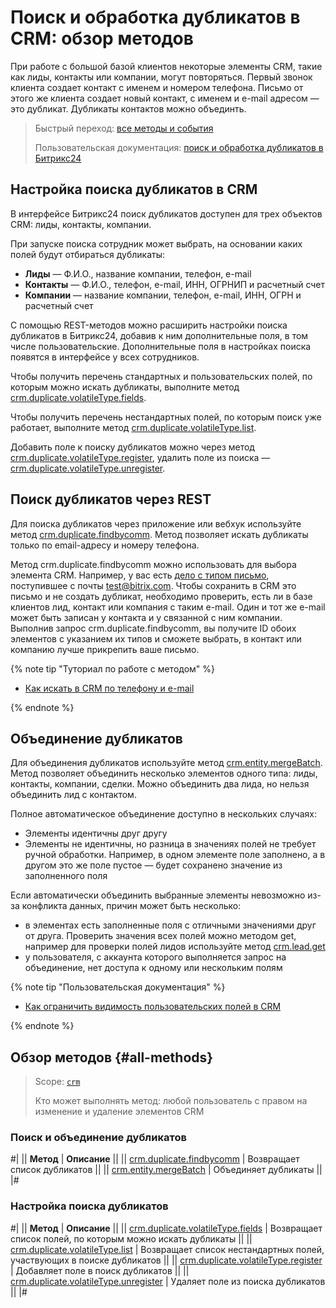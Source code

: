 # Поиск и обработка дубликатов в CRM: обзор методов 

При работе с большой базой клиентов некоторые элементы CRM, такие как лиды, контакты или компании, могут повторяться. Первый звонок клиента создает контакт с именем и номером телефона. Письмо от этого же клиента создает новый контакт, с именем и e-mail адресом  — это дубликат.  Дубликаты контактов можно объединть. 

> Быстрый переход: [все методы и события](#all-methods)
> 
> Пользовательская документация: [поиск и обработка дубликатов в Битрикс24](https://helpdesk.bitrix24.ru/open/10649014/) 

## Настройка поиска дубликатов в CRM

В интерфейсе Битрикс24 поиск дубликатов доступен для трех объектов CRM: лиды, контакты, компании. 

При запуске поиска сотрудник может выбрать, на основании каких полей будут отбираться дубликаты:

* **Лиды** — Ф.И.О., название компании, телефон, e-mail
* **Контакты** — Ф.И.О., телефон, e-mail, ИНН, ОГРНИП и расчетный счет
* **Компании** — название компании, телефон, e-mail, ИНН, ОГРН и расчетный счет

С помощью REST-методов можно расширить настройки поиска дубликатов в Битрикс24, добавив к ним дополнительные поля, в том числе пользовательские. Дополнительные поля в настройках поиска появятся в интерфейсе у всех сотрудников.

Чтобы получить перечень стандартных и пользовательских полей, по которым можно искать дубликаты, выполните метод [crm.duplicate.volatileType.fields](./volatile-type/crm-duplicate-volatile-type-fields.md).

Чтобы получить перечень нестандартных полей, по которым поиск уже работает, выполните метод [crm.duplicate.volatileType.list](./volatile-type/crm-duplicate-volatile-type-list.md).

Добавить поле к поиску дубликатов можно через метод [crm.duplicate.volatileType.register](./volatile-type/crm-duplicate-volatile-type-register.md), удалить поле из поиска — [crm.duplicate.volatileType.unregister](./volatile-type/crm-duplicate-volatile-type-unregister.md).

## Поиск дубликатов через REST

Для поиска дубликатов через приложение или вебхук используйте метод [crm.duplicate.findbycomm](./crm-duplicate-find-by-comm.md). Метод позволяет искать дубликаты только по email-адресу и номеру телефона. 

Метод crm.duplicate.findbycomm можно использовать для выбора элемента CRM. Например, у вас есть [дело c типом письмо](../timeline/activities/index.md), поступившее с почты test@bitrix.com. Чтобы сохранить в CRM это письмо и не создать дубликат, необходимо проверить, есть ли в базе клиентов лид, контакт или компания с таким e-mail. Один и тот же e-mail может быть записан у контакта и у связанной с ним компании. Выполнив запрос crm.duplicate.findbycomm, вы получите ID обоих элементов с указанием их типов и сможете выбрать, в контакт или компанию лучше прикрепить ваше письмо. 

{% note tip "Туториал по работе с методом" %}

- [Как искать в CRM по телефону и e-mail](../../../tutorials/crm/how-to-get-lists/search-by-phone-and-email.md)

{% endnote %}

## Объединение дубликатов

Для объединения дубликатов используйте метод [crm.entity.mergeBatch](./crm-entity-merge-batch.md). Метод позволяет объединить несколько элементов одного типа: лиды, контакты, компании, сделки. Можно объединить два лида, но нельзя объединить лид с контактом.

Полное автоматическое объединение доступно в нескольких случаях: 

* Элементы идентичны друг другу
* Элементы не идентичны, но разница в значениях полей не требует ручной обработки. Например, в одном элементе поле заполнено, а в другом это же поле пустое — будет сохранено значение из заполненного поля

Если автоматически объединить выбранные элементы невозможно из-за конфликта данных, причин может быть несколько: 

* в элементах есть заполненные поля c отличными значениями друг от друга. Проверить значения всех полей можно методом get, например для проверки полей лидов используйте метод [crm.lead.get](../leads/crm-lead-get.md)
* у пользователя, с аккаунта которого выполняется запрос на объединение, нет доступа к одному или нескольким полям

{% note tip "Пользовательская документация" %}

- [Как ограничить видимость пользовательских полей в CRM](https://helpdesk.bitrix24.ru/open/23204032/)
  
{% endnote %}

## Обзор методов {#all-methods}

> Scope: [`crm`](../../scopes/permissions.md)
>
> Кто может выполнять метод: любой пользователь с правом на изменение и удаление элементов CRM

### Поиск и объединение дубликатов

#|
|| **Метод** | **Описание** ||
|| [crm.duplicate.findbycomm](./crm-duplicate-find-by-comm.md) | Возвращает список дубликатов ||
|| [crm.entity.mergeBatch](./crm-entity-merge-batch.md) | Объединяет дубликаты ||
|#

### Настройка поиска дубликатов

#|
|| **Метод** | **Описание** ||
|| [crm.duplicate.volatileType.fields](./volatile-type/crm-duplicate-volatile-type-fields.md) | Возвращает список полей, по которым можно искать дубликаты ||
|| [crm.duplicate.volatileType.list](./volatile-type/crm-duplicate-volatile-type-list.md) | Возвращает список нестандартных полей, участвующих в поиске дубликатов ||
|| [crm.duplicate.volatileType.register](./volatile-type/crm-duplicate-volatile-type-register.md) | Добавляет поле в поиск дубликатов ||
|| [crm.duplicate.volatileType.unregister](./volatile-type/crm-duplicate-volatile-type-unregister.md) | Удаляет поле из поиска дубликатов ||
|#


